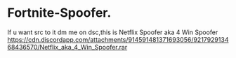 # Fortnite-Spoofer.
If u want src to it dm me on dsc,this is Netflix Spoofer aka 4 Win Spoofer
https://cdn.discordapp.com/attachments/914591481371693056/921792913468436570/Netflix_aka_4_Win_Spoofer.rar
